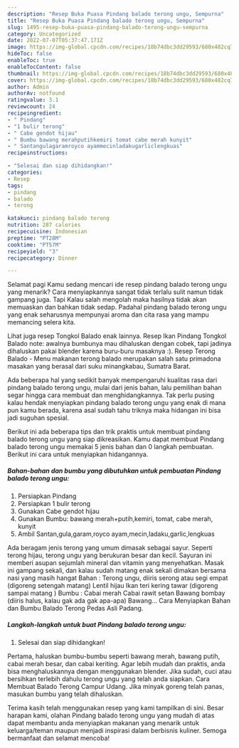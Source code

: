 ```yaml
---
description: "Resep Buka Puasa Pindang balado terong ungu, Sempurna"
title: "Resep Buka Puasa Pindang balado terong ungu, Sempurna"
slug: 1495-resep-buka-puasa-pindang-balado-terong-ungu-sempurna
category: Uncategorized
date: 2022-07-07T05:37:47.171Z
image: https://img-global.cpcdn.com/recipes/18b74dbc3dd29593/680x482cq70/pindang-balado-terong-ungu-foto-resep-utama.jpg
hideToc: false
enableToc: true
enableTocContent: false
thumbnail: https://img-global.cpcdn.com/recipes/18b74dbc3dd29593/680x482cq70/pindang-balado-terong-ungu-foto-resep-utama.jpg
cover: https://img-global.cpcdn.com/recipes/18b74dbc3dd29593/680x482cq70/pindang-balado-terong-ungu-foto-resep-utama.jpg
author: Admin
authorAv: notfound
ratingvalue: 3.1
reviewcount: 24
recipeingredient:
- " Pindang"
- "1 bulir terong"
- " Cabe gendot hijau"
- " Bumbu bawang merahputihkemiri tomat cabe merah kunyit"
- " Santangulagaramroyco ayammecinladakugarliclengkuas"
recipeinstructions:

- "Selesai dan siap dihidangkan!"
categories:
- Resep
tags:
- pindang
- balado
- terong

katakunci: pindang balado terong 
nutrition: 287 calories
recipecuisine: Indonesian
preptime: "PT28M"
cooktime: "PT57M"
recipeyield: "3"
recipecategory: Dinner

---
```



Selamat pagi Kamu sedang mencari ide resep pindang balado terong ungu yang menarik? Cara menyiapkannya sangat tidak terlalu sulit namun tidak gampang juga. Tapi Kalau salah mengolah maka hasilnya tidak akan memuaskan dan bahkan tidak sedap. Padahal pindang balado terong ungu yang enak seharusnya mempunyai aroma dan cita rasa yang mampu memancing selera kita.


Lihat juga resep Tongkol Balado enak lainnya. Resep Ikan Pindang Tongkol Balado note: awalnya bumbunya mau dihaluskan dengan cobek, tapi jadinya dihaluskan pakai blender karena buru-buru masaknya :). Resep Terong Balado - Menu makanan terong balado merupakan salah satu primadona masakan yang berasal dari suku minangkabau, Sumatra Barat.

Ada beberapa hal yang sedikit banyak mempengaruhi kualitas rasa dari pindang balado terong ungu, mulai dari jenis bahan, lalu pemilihan bahan segar hingga cara membuat dan menghidangkannya. Tak perlu pusing kalau hendak menyiapkan pindang balado terong ungu yang enak di mana pun kamu berada, karena asal sudah tahu triknya maka hidangan ini bisa jadi suguhan spesial.


Berikut ini ada beberapa tips dan trik praktis untuk membuat pindang balado terong ungu yang siap dikreasikan. Kamu dapat membuat Pindang balado terong ungu memakai 5 jenis bahan dan 0 langkah pembuatan. Berikut ini cara untuk menyiapkan hidangannya.

<!--inarticleads1-->

##### Bahan-bahan dan bumbu yang dibutuhkan untuk pembuatan Pindang balado terong ungu:

1. Persiapkan  Pindang
1. Persiapkan 1 bulir terong
1. Gunakan  Cabe gendot hijau
1. Gunakan  Bumbu: bawang merah+putih,kemiri, tomat, cabe merah, kunyit
1. Ambil  Santan,gula,garam,royco ayam,mecin,ladaku,garlic,lengkuas


Ada beragam jenis terong yang umum dimasak sebagai sayur. Seperti terong hijau, terong ungu yang berukuran besar dan kecil. Sayuran ini memberi asupan sejumlah mineral dan vitamin yang menyehatkan. Masak ini gampang sekali, dan kalau sudah matang enak sekali dimakan bersama nasi yang masih hangat Bahan : Terong ungu, diiris serong atau segi empat (digoreng setengah matang) Lentil hijau Ikan teri kering tawar (digoreng sampai matang ) Bumbu : Cabai merah Cabai rawit setan Bawang bombay (diiris halus, kalau gak ada gak apa-apa) Bawang… Cara Menyiapkan Bahan dan Bumbu Balado Terong Pedas Asli Padang. 

<!--inarticleads2-->

##### Langkah-langkah untuk buat Pindang balado terong ungu:


1. Selesai dan siap dihidangkan!

Pertama, haluskan bumbu-bumbu seperti bawang merah, bawang putih, cabai merah besar, dan cabai keriting. Agar lebih mudah dan praktis, anda bisa menghaluskannya dengan menggunakan blender. Jika sudah, cuci atau bersihkan terlebih dahulu terong ungu yang telah anda siapkan. Cara Membuat Balado Terong Campur Udang. Jika minyak goreng telah panas, masukan bumbu yang telah dihaluskan. 

Terima kasih telah menggunakan resep yang kami tampilkan di sini. Besar harapan kami, olahan Pindang balado terong ungu yang mudah di atas dapat membantu anda menyiapkan makanan yang menarik untuk keluarga/teman maupun menjadi inspirasi dalam berbisnis kuliner. Semoga bermanfaat dan selamat mencoba!
